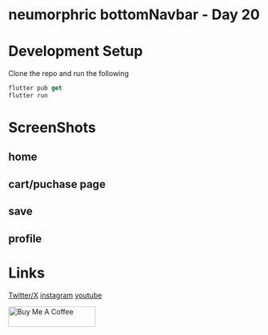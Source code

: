 # neumorphric bottomNavbar - Day 20



# Development Setup 
Clone the repo and run the following  

```dart
flutter pub get
flutter run
```


# ScreenShots 
## home


## cart/puchase page


## save


## profile


# Links
[Twitter/X](https://twitter.com/oba_obidoyin)
[instagram]()
[youtube]()

<a href="https://www.buymeacoffee.com/obaobidoyin" target="_blank"><img src="https://cdn.buymeacoffee.com/buttons/default-orange.png" alt="Buy Me A Coffee" height="41" width="174"></a>

